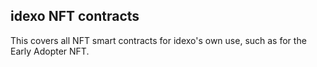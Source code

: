 ## idexo NFT contracts

This covers all NFT smart contracts for idexo's own use, such as for the Early Adopter NFT. 